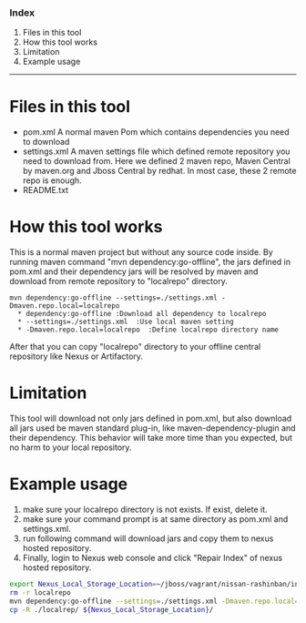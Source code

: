 ### Index
1. Files in this tool
2. How this tool works
3. Limitation
4. Example usage
-------

Files in this tool
======

- pom.xml
   A normal maven Pom which contains dependencies you need to download
- settings.xml
   A maven settings file which defined remote repository you need to download from.
   Here we defined 2 maven repo, Maven Central by maven.org and Jboss Central by redhat. In most case, these 2 remote repo is enough.
- README.txt

   
How this tool works
======

This is a normal maven project but without any source code inside.
By running maven command "mvn dependency:go-offline", the jars defined in pom.xml and their dependency jars will be resolved by maven and download from remote repository to "localrepo" directory.

```code
mvn dependency:go-offline --settings=./settings.xml -Dmaven.repo.local=localrepo
  * dependency:go-offline :Download all dependency to localrepo
  * --settings=./settings.xml  :Use local maven setting
  * -Dmaven.repo.local=localrepo  :Define localrepo directory name
```

After that you can copy "localrepo" directory to your offline central repository like Nexus or Artifactory.


Limitation
======

This tool will download not only jars defined in pom.xml, but also download all jars used be maven standard plug-in, like maven-dependency-plugin and their dependency. This behavior will take more time than you expected, but no harm to your local repository.


Example usage
======

1. make sure your localrepo directory is not exists. If exist, delete it.
2. make sure your command prompt is at same directory as pom.xml and settings.xml.
3. run following command will download jars and copy them to nexus hosted repository.
4. Finally, login to Nexus web console and click "Repair Index" of nexus hosted repository.

```sh
export Nexus_Local_Storage_Location=~/jboss/vagrant/nissan-rashinban/install/nexus-repo/others
rm -r localrepo
mvn dependency:go-offline --settings=./settings.xml -Dmaven.repo.local=localrepo
cp -R ./localrep/ ${Nexus_Local_Storage_Location}/
```